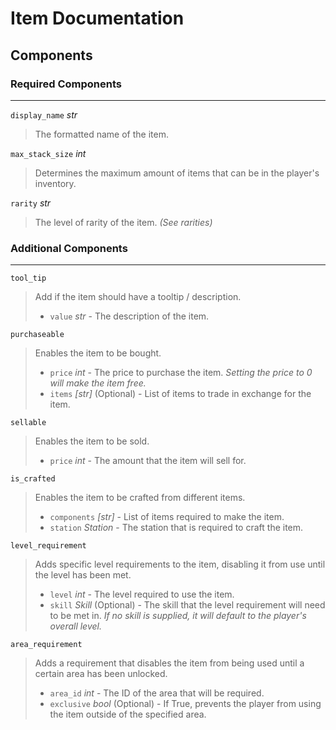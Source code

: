 # Item Documentation
## Components
### Required Components

***
`display_name` _str_
>The formatted name of the item.

`max_stack_size` _int_
>Determines the maximum amount of items that can be in the player's inventory.

`rarity` _str_
>The level of rarity of the item. _(See rarities)_

### Additional Components
***
`tool_tip`
> Add if the item should have a tooltip / description.
> * `value` _str_ - The description of the item.

`purchaseable`
> Enables the item to be bought.
> * `price` _int_ - The price to purchase the item. _Setting the price to 0 will make the item free._
> * `items` _[str]_ (Optional) - List of items to trade in exchange for the item.

`sellable`
> Enables the item to be sold.
> * `price` _int_ - The amount that the item will sell for.

`is_crafted`
> Enables the item to be crafted from different items.
> 
> * `components` _[str]_ - List of items required to make the item.
> * `station` _Station_ - The station that is required to craft the item.

`level_requirement`
> Adds specific level requirements to the item, disabling it from use until the level has been met.
> * `level` _int_ - The level required to use the item.
> * `skill` _Skill_ (Optional) -  The skill that the level requirement will need to be met in. _If no skill is supplied, it will default to the player's overall level._

`area_requirement`
> Adds a requirement that disables the item from being used until a certain area has been unlocked.
> * `area_id` _int_ - The ID of the area that will be required.
> * `exclusive` _bool_ (Optional) - If True, prevents the player from using the item outside of the specified area.

